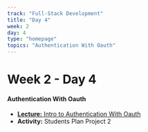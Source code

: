 ```yaml
---
track: "Full-Stack Development"
title: "Day 4"
week: 2
day: 4
type: "homepage"
topics: "Authentication With Oauth"
---
```



# Week 2 - Day 4

#### Authentication With Oauth
- [**Lecture:** Intro to Authentication With Oauth](/full-stack-development/week-2/day-4/lecture-materials/authentication-with-oauth/)
- **Activity:** Students Plan Project 2


